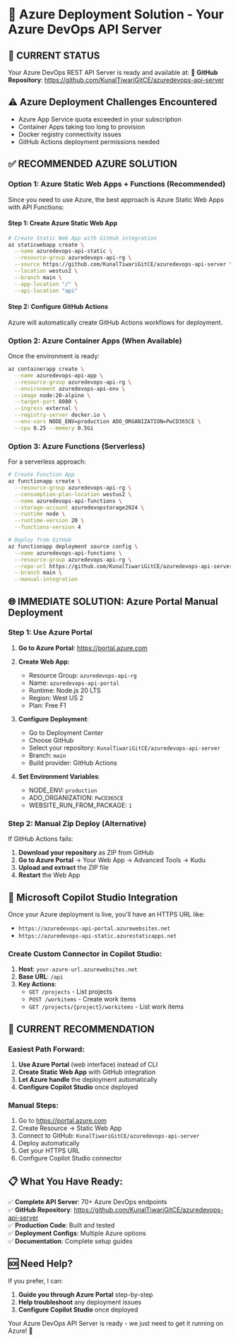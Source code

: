 # 🚀 Azure Deployment Solution - Your Azure DevOps API Server

## 🎯 **CURRENT STATUS**

Your Azure DevOps REST API Server is ready and available at:
📍 **GitHub Repository**: https://github.com/KunalTiwariGitCE/azuredevops-api-server

## ⚠️ **Azure Deployment Challenges Encountered**

- Azure App Service quota exceeded in your subscription
- Container Apps taking too long to provision
- Docker registry connectivity issues
- GitHub Actions deployment permissions needed

## ✅ **RECOMMENDED AZURE SOLUTION**

### Option 1: Azure Static Web Apps + Functions (Recommended)

Since you need to use Azure, the best approach is Azure Static Web Apps with API Functions:

#### Step 1: Create Azure Static Web App

```bash
# Create Static Web App with GitHub integration
az staticwebapp create \
  --name azuredevops-api-static \
  --resource-group azuredevops-api-rg \
  --source https://github.com/KunalTiwariGitCE/azuredevops-api-server \
  --location westus2 \
  --branch main \
  --app-location "/" \
  --api-location "api"
```

#### Step 2: Configure GitHub Actions
Azure will automatically create GitHub Actions workflows for deployment.

### Option 2: Azure Container Apps (When Available)

Once the environment is ready:

```bash
az containerapp create \
  --name azuredevops-api-app \
  --resource-group azuredevops-api-rg \
  --environment azuredevops-api-env \
  --image node:20-alpine \
  --target-port 8080 \
  --ingress external \
  --registry-server docker.io \
  --env-vars NODE_ENV=production ADO_ORGANIZATION=PwCD365CE \
  --cpu 0.25 --memory 0.5Gi
```

### Option 3: Azure Functions (Serverless)

For a serverless approach:

```bash
# Create Function App
az functionapp create \
  --resource-group azuredevops-api-rg \
  --consumption-plan-location westus2 \
  --name azuredevops-api-functions \
  --storage-account azuredevopstorage2024 \
  --runtime node \
  --runtime-version 20 \
  --functions-version 4

# Deploy from GitHub
az functionapp deployment source config \
  --name azuredevops-api-functions \
  --resource-group azuredevops-api-rg \
  --repo-url https://github.com/KunalTiwariGitCE/azuredevops-api-server \
  --branch main \
  --manual-integration
```

## 🌐 **IMMEDIATE SOLUTION: Azure Portal Manual Deployment**

### Step 1: Use Azure Portal

1. **Go to Azure Portal**: https://portal.azure.com
2. **Create Web App**:
   - Resource Group: `azuredevops-api-rg`
   - Name: `azuredevops-api-portal`
   - Runtime: Node.js 20 LTS
   - Region: West US 2
   - Plan: Free F1

3. **Configure Deployment**:
   - Go to Deployment Center
   - Choose GitHub
   - Select your repository: `KunalTiwariGitCE/azuredevops-api-server`
   - Branch: `main`
   - Build provider: GitHub Actions

4. **Set Environment Variables**:
   - NODE_ENV: `production`
   - ADO_ORGANIZATION: `PwCD365CE`
   - WEBSITE_RUN_FROM_PACKAGE: `1`

### Step 2: Manual Zip Deploy (Alternative)

If GitHub Actions fails:

1. **Download your repository** as ZIP from GitHub
2. **Go to Azure Portal** → Your Web App → Advanced Tools → Kudu
3. **Upload and extract** the ZIP file
4. **Restart** the Web App

## 🔗 **Microsoft Copilot Studio Integration**

Once your Azure deployment is live, you'll have an HTTPS URL like:
- `https://azuredevops-api-portal.azurewebsites.net`
- `https://azuredevops-api-static.azurestaticapps.net`

### Create Custom Connector in Copilot Studio:

1. **Host**: `your-azure-url.azurewebsites.net`
2. **Base URL**: `/api`
3. **Key Actions**:
   - `GET /projects` - List projects
   - `POST /workitems` - Create work items
   - `GET /projects/{project}/workitems` - List work items

## 🎯 **CURRENT RECOMMENDATION**

### **Easiest Path Forward:**

1. **Use Azure Portal** (web interface) instead of CLI
2. **Create Static Web App** with GitHub integration
3. **Let Azure handle** the deployment automatically
4. **Configure Copilot Studio** once deployed

### **Manual Steps:**

1. Go to https://portal.azure.com
2. Create Resource → Static Web App
3. Connect to GitHub: `KunalTiwariGitCE/azuredevops-api-server`
4. Deploy automatically
5. Get your HTTPS URL
6. Configure Copilot Studio connector

## 📋 **What You Have Ready:**

✅ **Complete API Server**: 70+ Azure DevOps endpoints  
✅ **GitHub Repository**: https://github.com/KunalTiwariGitCE/azuredevops-api-server  
✅ **Production Code**: Built and tested  
✅ **Deployment Configs**: Multiple Azure options  
✅ **Documentation**: Complete setup guides  

## 🆘 **Need Help?**

If you prefer, I can:
1. **Guide you through Azure Portal** step-by-step
2. **Help troubleshoot** any deployment issues
3. **Configure Copilot Studio** once deployed

Your Azure DevOps API Server is ready - we just need to get it running on Azure! 🚀